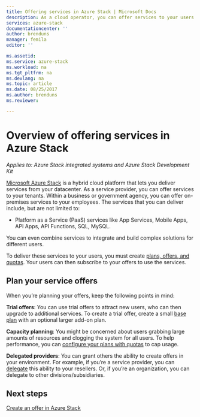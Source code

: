 ```yaml
---
title: Offering services in Azure Stack | Microsoft Docs
description: As a cloud operator, you can offer services to your users.
services: azure-stack
documentationcenter: ''
author: brenduns
manager: femila
editor: ''

ms.assetid: 
ms.service: azure-stack
ms.workload: na
ms.tgt_pltfrm: na
ms.devlang: na
ms.topic: article
ms.date: 08/25/2017
ms.author: brenduns
ms.reviewer:

---
```

# Overview of offering services in Azure Stack

*Applies to: Azure Stack integrated systems and Azure Stack Development Kit*

[Microsoft Azure Stack](azure-stack-poc.md) is a hybrid cloud platform that lets you deliver services from your datacenter. As a service provider, you can offer services to your tenants. Within a business or government agency, you can offer on-premises services to your employees. The services that you can deliver include, but are not limited to:

- Platform as a Service (PaaS) services like App Services, Mobile Apps, API Apps, API Functions, SQL, MySQL.

You can even combine services to integrate and build complex solutions for different users.

To deliver these services to your users, you must create [plans, offers, and quotas](azure-stack-plan-offer-quota-overview.md). Your users can then subscribe to your offers to use the services.

## Plan your service offers

When you’re planning your offers, keep the following points in mind:

**Trial offers**: You can use trial offers to attract new users, who can then upgrade to additional services. To create a trial offer, create a small [base plan](azure-stack-plan-offer-quota-overview.md#base-plan) with an optional larger add-on plan.

**Capacity planning**: You might be concerned about users grabbing large amounts of resources and clogging the system for all users. To help performance, you can [configure your plans with quotas](azure-stack-plan-offer-quota-overview.md#plans) to cap usage.

**Delegated providers**: You can grant others the ability to create offers in your environment. For example, if you’re a service provider, you can [delegate](azure-stack-delegated-provider.md) this ability to your resellers. Or, if you’re an organization, you can delegate to other divisions/subsidiaries.

## Next steps
[Create an offer in Azure Stack](azure-stack-create-offer.md)

